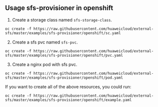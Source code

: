 ## Usage sfs-provisioner in openshift

1. Create a storage class named ```sfs-storage-class```.

```
oc create -f https://raw.githubusercontent.com/huaweicloud/external-sfs/master/examples/sfs-provisioner/openshift/sc.yaml
```

2. Create a sfs pvc named ```sfs-pvc```.

```
oc create -f https://raw.githubusercontent.com/huaweicloud/external-sfs/master/examples/sfs-provisioner/openshift/pvc.yaml
```

3. Create a nginx pod with sfs pvc.

```
oc create -f https://raw.githubusercontent.com/huaweicloud/external-sfs/master/examples/sfs-provisioner/openshift/pod.yaml
```

If you want to create all of the above resources, you could run:

```
oc create -f https://raw.githubusercontent.com/huaweicloud/external-sfs/master/examples/sfs-provisioner/openshift/example.yaml
```
